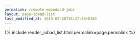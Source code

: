 ```yaml
---
permalink: /remote-embedded-jobs
layout: page-jobad-list
last_modified_at: 2019-03-20T18:47:33+0100
---
```

{% include render_jobad_list.html permalink=page.permalink %}

